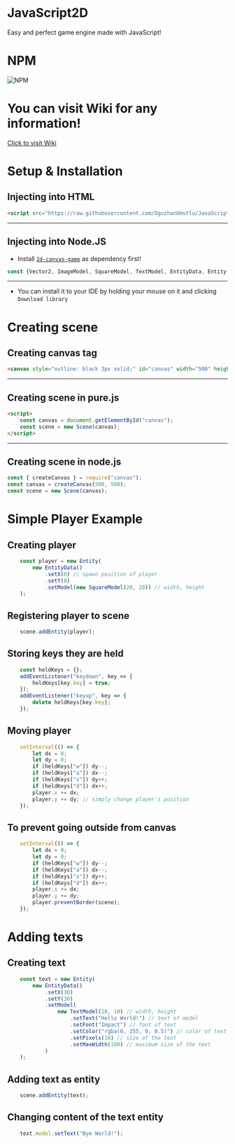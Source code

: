 # JavaScript2D
Easy and perfect game engine made with JavaScript!

# NPM

![NPM](https://nodei.co/npm/canvas-game-2d.png?downloads=true&downloadRank=true)

# You can visit Wiki for any information!
[Click to visit Wiki](https://github.com/OguzhanUmutlu/JavaScript2D/wiki)

# Setup & Installation

## Injecting into HTML
```html
<script src="https://raw.githubusercontent.com/OguzhanUmutlu/JavaScript2D/main/script.js"></script>
```

*****

## Injecting into Node.JS

- Install [`2d-canvas-game`](https://www.npmjs.com/package/2d-canvas-game) as dependency first!

```js
const {Vector2, ImageModel, SquareModel, TextModel, EntityData, Entity, Scene} = require("canvas-game-2d");
```

*****

- You can install it to your IDE by holding your mouse on it and clicking `Download library`

# Creating scene

## Creating canvas tag

```html
<canvas style="outline: black 3px solid;" id="canvas" width="500" height="500"></canvas>
```

*****

## Creating scene in pure.js

```html
<script>
    const canvas = document.getElementById("canvas");
    const scene = new Scene(canvas);
</script>
```

*****

## Creating scene in node.js

```js
const { createCanvas } = require("canvas");
const canvas = createCanvas(500, 500);
const scene = new Scene(canvas);
```

# Simple Player Example

## Creating player

```js
    const player = new Entity(
        new EntityData()
            .setX(0) // spawn position of player
            .setY(0)
            .setModel(new SquareModel(20, 20)) // width, height
    );
```

## Registering player to scene

```js
    scene.addEntity(player);
```

## Storing keys they are held

```js
    const heldKeys = {};
    addEventListener("keydown", key => {
        heldKeys[key.key] = true;
    });
    addEventListener("keyup", key => {
        delete heldKeys[key.key];
    });
```

## Moving player

```js
    setInterval(() => {
        let dx = 0;
        let dy = 0;
        if (heldKeys["w"]) dy--;
        if (heldKeys["a"]) dx--;
        if (heldKeys["s"]) dy++;
        if (heldKeys["d"]) dx++;
        player.x += dx;
        player.y += dy; // simply change player's position
    });
```

## To prevent going outside from canvas

```js
    setInterval(() => {
        let dx = 0;
        let dy = 0;
        if (heldKeys["w"]) dy--;
        if (heldKeys["a"]) dx--;
        if (heldKeys["s"]) dy++;
        if (heldKeys["d"]) dx++;
        player.x += dx;
        player.y += dy;
        player.preventBorder(scene);
    });
```

# Adding texts

## Creating text

```js
    const text = new Entity(
        new EntityData()
            .setX(30)
            .setY(30)
            .setModel(
                new TextModel(10, 10) // width, height
                    .setText("Hello World!") // text of model
                    .setFont("Impact") // font of text
                    .setColor("rgba(0, 255, 0, 0.5)") // color of text
                    .setPixels(16) // size of the text
                    .setMaxWidth(100) // maximum size of the text
            )
    );
```

## Adding text as entity

```js
    scene.addEntity(text);
```

## Changing content of the text entity

```js
    text.model.setText("Bye World!");
```